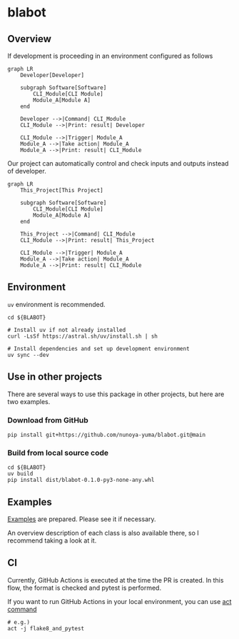 # blabot

## Overview

If development is proceeding in an environment configured as follows

```mermaid
graph LR
    Developer[Developer]

    subgraph Software[Software]
        CLI_Module[CLI Module]
        Module_A[Module A]
    end

    Developer -->|Command| CLI_Module
    CLI_Module -->|Print: result| Developer

    CLI_Module -->|Trigger| Module_A
    Module_A -->|Take action| Module_A
    Module_A -->|Print: result| CLI_Module
```

Our project can automatically control and check inputs and outputs instead of developer.

```mermaid
graph LR
    This_Project[This Project]

    subgraph Software[Software]
        CLI_Module[CLI Module]
        Module_A[Module A]
    end

    This_Project -->|Command| CLI_Module
    CLI_Module -->|Print: result| This_Project

    CLI_Module -->|Trigger| Module_A
    Module_A -->|Take action| Module_A
    Module_A -->|Print: result| CLI_Module
```

## Environment

`uv` environment is recommended.

```shell
cd ${BLABOT}

# Install uv if not already installed
curl -LsSf https://astral.sh/uv/install.sh | sh

# Install dependencies and set up development environment
uv sync --dev
```

## Use in other projects

There are several ways to use this package in other projects, but here are two examples.

### Download from GitHub

```shell
pip install git+https://github.com/nunoya-yuma/blabot.git@main
```

### Build from local source code

```shell
cd ${BLABOT}
uv build
pip install dist/blabot-0.1.0-py3-none-any.whl
```

## Examples

[Examples](./examples/README.md) are prepared. Please see it if necessary.

An overview description of each class is also available there, so I recommend taking a look at it.

## CI

Currently, GitHub Actions is executed at the time the PR is created.
In this flow, the format is checked and pytest is performed.

If you want to run GitHub Actions in your local environment, you can use [act command](https://github.com/nektos/act)

```shell
# e.g.)
act -j flake8_and_pytest
```
